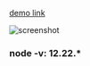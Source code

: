 [demo link](https://pixel-art-vladji.netlify.app)

![screenshot](https://user-images.githubusercontent.com/47819058/72154963-085a5b00-33c3-11ea-9a54-0845ef32ac27.png)

### node -v: 12.22.*
